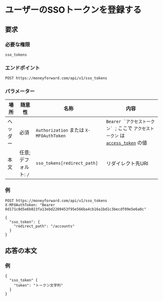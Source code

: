 # ユーザーのSSOトークンを登録する

## 要求

### 必要な権限

`sso_tokens`

### エンドポイント

```
POST https://moneyforward.com/api/v1/sso_tokens
```

### パラメーター

| 場所 | 随意性 | 名称 | 内容 |
| ---- | ---- | ---- | --- |
| ヘッダー | 必須 | `Authorization` または `X-MFOAuthToken` | ```Bearer `アクセストークン` ```; ここで `アクセストークン` は [`access_token`](token.md) の値 |
| 本文 | 任意; デフォルト: `/` | `sso_tokens[redirect_path]` | リダイレクト先URI |

### 例

```
POST https://moneyforward.com/api/v1/sso_tokens
X-MFOAuthToken: "Bearer 0d171c8d5e6b023fa13ebd2209453f95e566ba4cb16a1bd1c3becdf09e5e6a0c"

{
  "sso_token": {
    "redirect_path": "/accounts"
  }
}
```

## 応答の本文

### 例

```
{
  "sso_token" {
    "token": "トークン文字列"
  }
}
```
